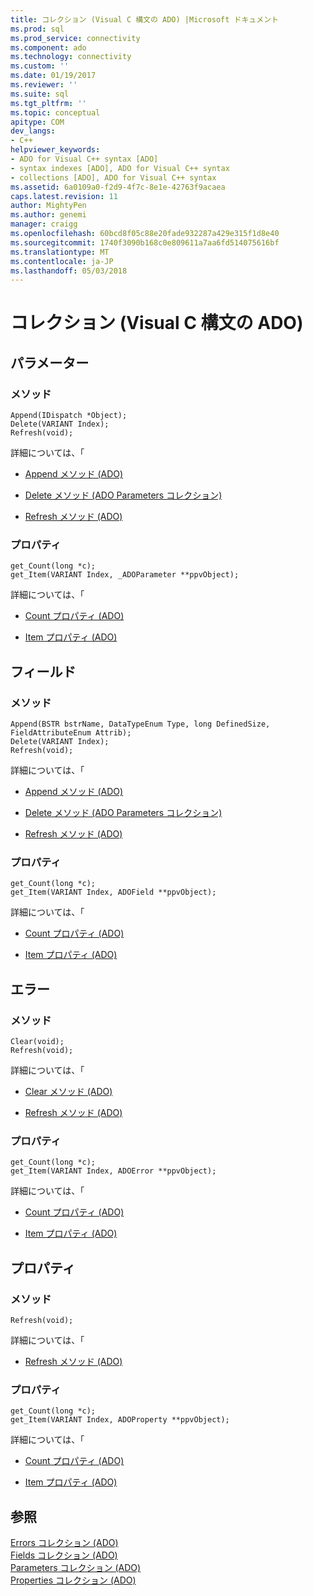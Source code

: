 ```yaml
---
title: コレクション (Visual C 構文の ADO) |Microsoft ドキュメント
ms.prod: sql
ms.prod_service: connectivity
ms.component: ado
ms.technology: connectivity
ms.custom: ''
ms.date: 01/19/2017
ms.reviewer: ''
ms.suite: sql
ms.tgt_pltfrm: ''
ms.topic: conceptual
apitype: COM
dev_langs:
- C++
helpviewer_keywords:
- ADO for Visual C++ syntax [ADO]
- syntax indexes [ADO], ADO for Visual C++ syntax
- collections [ADO], ADO for Visual C++ syntax
ms.assetid: 6a0109a0-f2d9-4f7c-8e1e-42763f9acaea
caps.latest.revision: 11
author: MightyPen
ms.author: genemi
manager: craigg
ms.openlocfilehash: 60bcd8f05c88e20fade932287a429e315f1d8e40
ms.sourcegitcommit: 1740f3090b168c0e809611a7aa6fd514075616bf
ms.translationtype: MT
ms.contentlocale: ja-JP
ms.lasthandoff: 05/03/2018
---
```

# <a name="collections-ado-for-visual-c-syntax"></a>コレクション (Visual C 構文の ADO)
## <a name="parameters"></a>パラメーター  
  
### <a name="methods"></a>メソッド  
  
```  
Append(IDispatch *Object);  
Delete(VARIANT Index);  
Refresh(void);  
```  
  
 詳細については、「  
  
-   [Append メソッド (ADO)](../../../ado/reference/ado-api/append-method-ado.md)  
  
-   [Delete メソッド (ADO Parameters コレクション)](../../../ado/reference/ado-api/delete-method-ado-parameters-collection.md)  
  
-   [Refresh メソッド (ADO)](../../../ado/reference/ado-api/refresh-method-ado.md)  
  
### <a name="properties"></a>プロパティ  
  
```  
get_Count(long *c);  
get_Item(VARIANT Index, _ADOParameter **ppvObject);  
```  
  
 詳細については、「  
  
-   [Count プロパティ (ADO)](../../../ado/reference/ado-api/count-property-ado.md)  
  
-   [Item プロパティ (ADO)](../../../ado/reference/ado-api/item-property-ado.md)  
  
## <a name="fields"></a>フィールド  
  
### <a name="methods"></a>メソッド  
  
```  
Append(BSTR bstrName, DataTypeEnum Type, long DefinedSize, FieldAttributeEnum Attrib);  
Delete(VARIANT Index);  
Refresh(void);  
```  
  
 詳細については、「  
  
-   [Append メソッド (ADO)](../../../ado/reference/ado-api/append-method-ado.md)  
  
-   [Delete メソッド (ADO Parameters コレクション)](../../../ado/reference/ado-api/delete-method-ado-parameters-collection.md)  
  
-   [Refresh メソッド (ADO)](../../../ado/reference/ado-api/refresh-method-ado.md)  
  
### <a name="properties"></a>プロパティ  
  
```  
get_Count(long *c);  
get_Item(VARIANT Index, ADOField **ppvObject);  
```  
  
 詳細については、「  
  
-   [Count プロパティ (ADO)](../../../ado/reference/ado-api/count-property-ado.md)  
  
-   [Item プロパティ (ADO)](../../../ado/reference/ado-api/item-property-ado.md)  
  
## <a name="errors"></a>エラー  
  
### <a name="methods"></a>メソッド  
  
```  
Clear(void);  
Refresh(void);  
```  
  
 詳細については、「  
  
-   [Clear メソッド (ADO)](../../../ado/reference/ado-api/clear-method-ado.md)  
  
-   [Refresh メソッド (ADO)](../../../ado/reference/ado-api/refresh-method-ado.md)  
  
### <a name="properties"></a>プロパティ  
  
```  
get_Count(long *c);  
get_Item(VARIANT Index, ADOError **ppvObject);  
```  
  
 詳細については、「  
  
-   [Count プロパティ (ADO)](../../../ado/reference/ado-api/count-property-ado.md)  
  
-   [Item プロパティ (ADO)](../../../ado/reference/ado-api/item-property-ado.md)  
  
## <a name="properties"></a>プロパティ  
  
### <a name="methods"></a>メソッド  
  
```  
Refresh(void);  
```  
  
 詳細については、「  
  
-   [Refresh メソッド (ADO)](../../../ado/reference/ado-api/refresh-method-ado.md)  
  
### <a name="properties"></a>プロパティ  
  
```  
get_Count(long *c);  
get_Item(VARIANT Index, ADOProperty **ppvObject);  
```  
  
 詳細については、「  
  
-   [Count プロパティ (ADO)](../../../ado/reference/ado-api/count-property-ado.md)  
  
-   [Item プロパティ (ADO)](../../../ado/reference/ado-api/item-property-ado.md)  
  
## <a name="see-also"></a>参照  
 [Errors コレクション (ADO)](../../../ado/reference/ado-api/errors-collection-ado.md)   
 [Fields コレクション (ADO)](../../../ado/reference/ado-api/fields-collection-ado.md)   
 [Parameters コレクション (ADO)](../../../ado/reference/ado-api/parameters-collection-ado.md)   
 [Properties コレクション (ADO)](../../../ado/reference/ado-api/properties-collection-ado.md)
